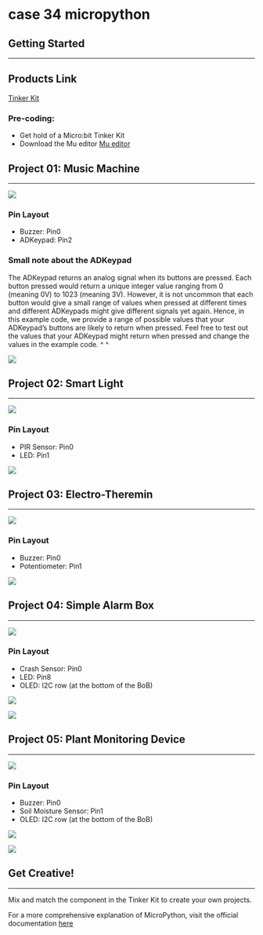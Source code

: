 ﻿# case 34 micropython

## Getting Started
---

## Products Link

[Tinker Kit](https://www.elecfreaks.com/micro-bit-tinker-kit.html)

### Pre-coding:

- Get hold of a Micro:bit Tinker Kit
- Download the Mu editor
[Mu editor](https://codewith.mu/)



## Project 01: Music Machine
---
![](https://wiki-media-ef.oss-cn-hongkong.aliyuncs.com/i18n/en/docusaurus-plugin-content-docs/current/microbit/getting-started/microbit-tinker-kit/images/gXqhVI7.jpg)

### Pin Layout

- Buzzer: Pin0
- ADKeypad: Pin2

### Small note about the ADKeypad


The ADKeypad returns an analog signal when its buttons are pressed. Each button pressed would return a unique integer value ranging from 0 (meaning 0V) to 1023 (meaning 3V).
However, it is not uncommon that each button would give a small range of values when pressed at different times and different ADKeypads might give different signals yet again. Hence, in this example code, we provide a range of possible values that your ADKeypad’s buttons are likely to return when pressed.
Feel free to test out the values that your ADKeypad might return when pressed and change the values in the example code. ^ ^

![](https://wiki-media-ef.oss-cn-hongkong.aliyuncs.com/i18n/en/docusaurus-plugin-content-docs/current/microbit/getting-started/microbit-tinker-kit/images/8xVE2p6.png)


## Project 02: Smart Light
---

![](https://wiki-media-ef.oss-cn-hongkong.aliyuncs.com/i18n/en/docusaurus-plugin-content-docs/current/microbit/getting-started/microbit-tinker-kit/images/qIQKK4y.jpg)

### Pin Layout

- PIR Sensor: Pin0
- LED: Pin1

![](https://wiki-media-ef.oss-cn-hongkong.aliyuncs.com/i18n/en/docusaurus-plugin-content-docs/current/microbit/getting-started/microbit-tinker-kit/images/7Dgi7Wt.png)

## Project 03: Electro-Theremin
---
![](https://wiki-media-ef.oss-cn-hongkong.aliyuncs.com/i18n/en/docusaurus-plugin-content-docs/current/microbit/getting-started/microbit-tinker-kit/images/Njalhk0.jpg)

### Pin Layout

- Buzzer: Pin0
- Potentiometer: Pin1

![](https://wiki-media-ef.oss-cn-hongkong.aliyuncs.com/i18n/en/docusaurus-plugin-content-docs/current/microbit/getting-started/microbit-tinker-kit/images/CBFkYTp.png)


## Project 04: Simple Alarm Box
---
![](https://wiki-media-ef.oss-cn-hongkong.aliyuncs.com/i18n/en/docusaurus-plugin-content-docs/current/microbit/getting-started/microbit-tinker-kit/images/gWAmEhW.jpg)

### Pin Layout

- Crash Sensor: Pin0
- LED: Pin8
- OLED: I2C row (at the bottom of the BoB)


![](https://wiki-media-ef.oss-cn-hongkong.aliyuncs.com/i18n/en/docusaurus-plugin-content-docs/current/microbit/getting-started/microbit-tinker-kit/images/R4XO4S6.png)

![](https://wiki-media-ef.oss-cn-hongkong.aliyuncs.com/i18n/en/docusaurus-plugin-content-docs/current/microbit/getting-started/microbit-tinker-kit/images/01GlIIR.png)

## Project 05: Plant Monitoring Device
---

![](https://wiki-media-ef.oss-cn-hongkong.aliyuncs.com/i18n/en/docusaurus-plugin-content-docs/current/microbit/getting-started/microbit-tinker-kit/images/JBmCc6A.jpg)

### Pin Layout

- Buzzer: Pin0
- Soil Moisture Sensor: Pin1
- OLED: I2C row (at the bottom of the BoB)

![](https://wiki-media-ef.oss-cn-hongkong.aliyuncs.com/i18n/en/docusaurus-plugin-content-docs/current/microbit/getting-started/microbit-tinker-kit/images/bOGavUM.png)

![](https://wiki-media-ef.oss-cn-hongkong.aliyuncs.com/i18n/en/docusaurus-plugin-content-docs/current/microbit/getting-started/microbit-tinker-kit/images/guZyD53.png)


## Get Creative!
---
Mix and match the component in the Tinker Kit to create your own projects.

For a more comprehensive explanation of MicroPython, visit the official documentation [here](https://microbit-micropython.readthedocs.io/en/latest/tutorials/introduction.html)
